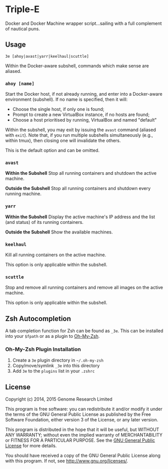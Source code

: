 # Triple-E

Docker and Docker Machine wrapper script...sailing with a full
complement of nautical puns.

## Usage

    3e [ahoy|avast|yarr|keelhaul|scuttle]

Within the Docker-aware subshell, commands which make sense are aliased.

### `ahoy [name]`

Start the Docker host, if not already running, and enter into a
Docker-aware environment (subshell). If no name is specified, then it
will:

* Choose the single host, if only one is found;
* Prompt to create a new VirtualBox instance, if no hosts are found;
* Choose a host prioritised by running, VirtualBox and named "default"

Within the subshell, you may exit by issuing the `avast` command
(aliased with `exit`). Note that, if you run multiple subshells
simultaneously (e.g., within tmux), then closing one will invalidate the
others.

This is the default option and can be omitted.

### `avast`

**Within the Subshell** Stop all running containers and shutdown the
active machine.

**Outside the Subshell** Stop all running containers and shutdown every
running machine.

### `yarr`

**Within the Subshell** Display the active machine's IP address and the
list (and status) of its running containers.

**Outside the Subshell** Show the available machines.

### `keelhaul`

Kill all running containers on the active machine.

This option is only applicable within the subshell.

### `scuttle`

Stop and remove all running containers and remove all images on the
active machine.

This option is only applicable within the subshell.

## Zsh Autocompletion

A tab completion function for Zsh can be found as `_3e`. This can be
installed into your `$fpath` or as a plugin to [Oh-My-Zsh](http://ohmyz.sh).

### Oh-My-Zsh Plugin Installation

1. Create a `3e` plugin directory in `~/.oh-my-zsh`
2. Copy/move/symlink `_3e` into this directory
3. Add `3e` to the `plugins` list in your `.zshrc`

## License

Copyright (c) 2014, 2015 Genome Research Limited

This program is free software: you can redistribute it and/or modify it
under the terms of the GNU General Public License as published by the
Free Software Foundation, either version 3 of the License, or any later
version.

This program is distributed in the hope that it will be useful, but
WITHOUT ANY WARRANTY; without even the implied warranty of
MERCHANTABILITY or FITNESS FOR A PARTICULAR PURPOSE. See the [GNU
General Public License](LICENSE) for more details.

You should have received a copy of the GNU General Public License along
with this program. If not, see <http://www.gnu.org/licenses/>.
